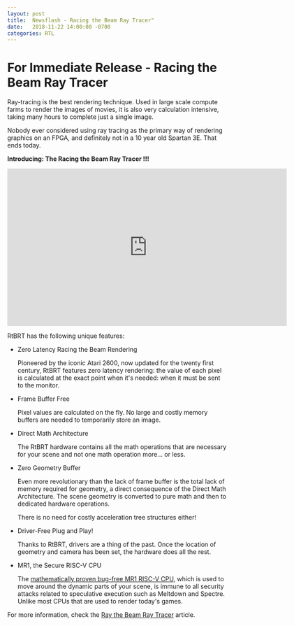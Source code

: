 ```yaml
---
layout: post
title:  Newsflash - Racing the Beam Ray Tracer"
date:   2018-11-22 14:00:00 -0700
categories: RTL
---
```


# For Immediate Release - Racing the Beam Ray Tracer

Ray-tracing is the best rendering technique. Used in large scale compute farms to render the images
of movies, it is also very calculation intensive, taking many hours to complete just a single image.

Nobody ever considered using ray tracing as the primary way of rendering graphics on an FPGA, and definitely not in a 10 year
old Spartan 3E. That ends today.

**Introducing: The Racing the Beam Ray Tracer !!!**

<iframe src="https://player.vimeo.com/video/303943571" width="640" height="360" frameborder="0" webkitallowfullscreen mozallowfullscreen allowfullscreen></iframe><script src="https://player.vimeo.com/api/player.js"></script>

RtBRT has the following unique features:

* Zero Latency Racing the Beam Rendering

    Pioneered by the iconic Atari 2600, now updated for the twenty first century, RtBRT features zero latency rendering: the value of each pixel
    is calculated at the exact point when it's needed: when it must be sent to the monitor.

* Frame Buffer Free

    Pixel values are calculated on the fly. No large and costly memory buffers are needed to temporarily store an image.

* Direct Math Architecture

    The RtBRT hardware contains all the math operations that are necessary for your scene and not one math operation more... or less.

* Zero Geometry Buffer

    Even more revolutionary than the lack of frame buffer is the total lack of memory required for geometry, a direct
    consequence of the Direct Math Architecture. The scene geometry is converted to pure math and then to dedicated hardware operations.

    There is no need for costly acceleration tree structures either!

* Driver-Free Plug and Play!

    Thanks to RtBRT, drivers are a thing of the past. Once the location of geometry and camera has been
    set, the hardware does all the rest.

* MR1, the Secure RISC-V CPU

    The [mathematically proven bug-free MR1 RISC-V CPU](http://localhost:4000/risc-v/2018/11/18/A-Bug-Free-RISC-V-Core-without-Simulation.html), 
    which is used to move around the dynamic parts of your scene, is immune to all security attacks related to speculative execution such as 
    Meltdown and Spectre. Unlike most CPUs that are used to render today's games.

For more information, check the [Ray the Beam Ray Tracer](/rtl/2018/11/26/Racing-the-Beam-Ray-Tracer.html) article.


